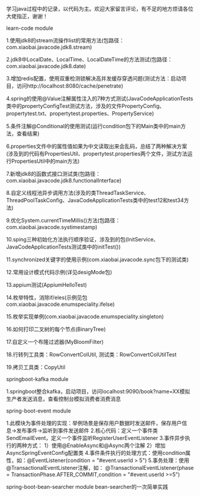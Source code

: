 学习java过程中的记录，以代码为主。欢迎大家留言评论，有不足的地方烦请各位大佬指正，谢谢！

learn-code module

1.使用jdk8的stream流操作list的常用方法(包路径：com.xiaobai.javacode.jdk8.stream)

2.jdk8中LocalDate、LocalTime、LocalDateTime的方法测试(包路径：com.xiaobai.javacode.jdk8.date)

3.增加redis配置，使用双重检测锁解决高并发缓存穿透问题(测试方法：启动项目，访问http://localhost:8080/cache/penetrate)

4.spring的使用@Value注解属性注入的7种方式测试(JavaCodeApplicationTests类中的propertyConfigTest测试方法，涉及的文件PropertyConfig、propertytest.txt、propertytest.properties、PropertyService)

5.条件注解@Conditional的使用测试(运行condition包下的Main类中的main方法，查看结果)

6.properties文件中的属性值如果为中文读取出来会乱码，总结了两种解决方案(涉及到的代码有PropertiesUtil、propertytest.properties两个文件，测试方法运行PropertiesUtil中的main方法)

7.新增jdk8的函数式接口测试类(包路径：com.xiaobai.javacode.jdk8.functionalInterface)

8.自定义线程池异步调用方法(涉及的类ThreadTaskService、ThreadPoolTaskConfig、JavaCodeApplicationTests类中的test12和test34方法)

9.优化System.currentTimeMillis()方法(包路径：com.xiaobai.javacode.systimestamp)

10.sping三种初始化方法执行顺序验证，涉及到的包(InitService、JavaCodeApplicationTests测试类中的initTest())

11.synchronized关键字的使用示例(com.xiaobai.javacode.sync包下的测试类)

12.常用设计模式代码示例(详见desigMode包)

13.appium测试(AppiumHelloTest)

14.枚举特性，消除if/eles(示例见包com.xiaobai.javacode.enumspeciality.ifelse)

15.枚举实现单例(com.xiaobai.javacode.enumspeciality.singleton)

16.如何打印二叉树的每个节点(BinaryTree)

17.自定义一个布隆过滤器(MyBloomFilter)

18.行转列工具类：RowConvertColUtil, 测试类：RowConvertColUtilTest

19.拷贝工具类：CopyUtil

springboot-kafka module

1.springboot整合kafka，启动项目，访问localhost:9090/book?name=XX模拟生产者发送消息，查看控制台模拟消费者消费消息

spring-boot-event module

1.此模块为事件处理的实现：举例场景是保存用户数据时发送邮件，保存用户信息->发布事件->监听到事件发送邮件
2.核心代码：定义一个事件类SendEmailEvent，定义一个事件监听RegisterUserEventListener
3.事件异步执行的两种方式：
    1）使用@EnableAsync和@Async两个注解
    2）增加AsyncSpringEventConfig配置类
4.事件条件执行的处理方式：使用condition属性，如：@EventListener(condition = "#event.userId > 5")
5.事务处理：使用@TransactionalEventListener注解，如： @TransactionalEventListener(phase = TransactionPhase.AFTER_COMMIT,condition = "#event.userId >=5")


spring-boot-bean-searcher module
bean-searcher的一次简单实践